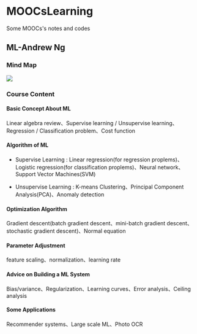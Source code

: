 # MOOCsLearning
Some MOOCs's notes and codes

## ML-Andrew Ng
### **Mind Map**
![](https://github.com/tailer954/Coursera-aiLearning/blob/master/ML-Andrew%20Ng/ML-Andrew%20Wu.png)
>
### **Course Content**
> 
#### Basic Concept About ML
Linear algebra review、Supervise learning / Unsupervise learning、Regression / Classification problem、Cost function
>
>
#### Algorithm of ML
* Supervise Learning : Linear regression(for regression proplems)、Logistic regression(for classification proplems)、Neural network、Support Vector Machines(SVM)
>
*  Unsupervise Learning : K-means Clustering、Principal Component Analysis(PCA)、Anomaly detection
>
>
#### Optimization Algorithm
Gradient descent(batch gradient descent、mini-batch gradient descent、stochastic gradient descent)、Normal equation
>
>
#### Parameter Adjustment
feature scaling、normalization、learning rate
>
>
#### Advice on Building a ML System
Bias/variance、Regularization、Learning curves、Error analysis、Ceiling analysis
>
>
#### Some Applications
Recommender systems、Large scale ML、Photo OCR
